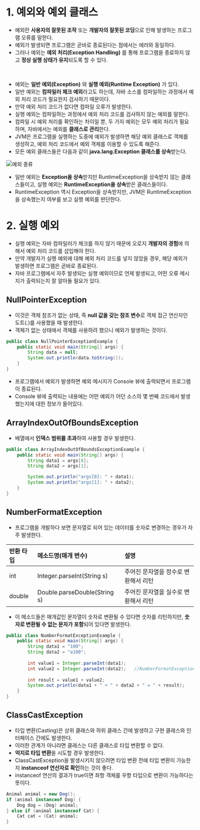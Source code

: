 # 1. 예외와 예외 클래스

- 예외란 **사용자의 잘못된 조작** 또는 **개발자의 잘못된 코딩**으로 인해 발생하는 프로그램 오류를 말한다.
- 예외가 발생되면 프로그램은 곧바로 종료된다는 점에서는 에러와 동일하다.
- 그러나 예외는 **예외 처리(Exception Handling)** 를 통해 프로그램을 종료하지 않고 **정상 실행 상태가 유지**되도록 할 수 있다.

<br>

- 예외는 **일반 예외(Exception)** 와 **실행 예외(Runtime Exception)** 가 있다.
- 일반 예외는 **컴파일러 체크 예외**라고도 하는데, 자바 소스를 컴파일하는 과정에서 예외 처리 코드가 필요한지 검사하기 때문이다.
- 만약 예외 처리 코드가 없다면 컴파일 오류가 발생한다.
- 실행 예외는 컴파일하는 과정에서 예외 처리 코드를 검사하지 않는 예외를 말한다.
- 컴파일 시 예외 처리를 확인하는 차이일 뿐, 두 가지 예외는 모두 예외 처리가 필요하며, 자바에서는 예외를 **클래스로 관리**한다.
- JVM은 프로그램을 실행하는 도중에 예외가 발생하면 해당 예외 클래스로 객체를 생성하고, 예외 처리 코드에서 예외 객체를 이용할 수 있도록 해준다.
- 모든 예외 클래스들은 다음과 같이 **java.lang.Exception 클래스를 상속**받는다.

![예외 종류](https://user-images.githubusercontent.com/47477359/144597109-d4dbd0fe-528c-4c53-ba6e-5d1bf3db0b3c.png)

- 일반 예외는 **Exception을 상속**받지만 RuntimeException을 상속받지 않는 클래스들이고, 실행 예외는 **RuntimeException을 상속**받은 클래스들이다.
- RuntimeException 역시 Exception을 상속받지만, JVM은 RuntimeException을 상속했는지 여부를 보고 실행 예외를 판단한다.

# 2. 실행 예외

- 실행 예외는 자바 컴파일러가 체크를 하지 않기 때문에 오로지 **개발자의 경험**에 의해서 예외 처리 코드를 삽입해야 한다.
- 만약 개발자가 실행 예외에 대해 예외 처리 코드를 넣지 않았을 경우, 해당 예외가 발생하면 프로그램은 곧바로 종료된다.
- 자바 프로그램에서 자주 발생되는 실행 예외이므로 언제 발생되고, 어떤 오류 메시지가 출력되는지 잘 알아둘 필요가 있다.

## NullPointerException

- 이것은 객체 참조가 없는 상태, 즉 **null 값을 갖는 참조 변수**로 객체 접근 연산자인 도트(.)를 사용했을 때 발생한다.
- 객체가 없는 상태에서 객체를 사용하려 했으니 예외가 발생하는 것이다.

```java
public class NullPointerExceptionExample {
	public static void main(String[] args) {
        String data = null;
		System.out.println(data.toString());
	}
}
```

- 프로그램에서 예외가 발생하면 예외 메시지가 Console 뷰에 출력되면서 프로그램이 종료된다.
- Console 뷰에 출력되는 내용에는 어떤 예외가 어던 소스의 몇 번째 코드에서 발생했는지에 대한 정보가 들어있다.

## ArrayIndexOutOfBoundsException

- 배열에서 **인덱스 범위를 초과**하여 사용할 경우 발생한다.

```java
public class ArrayIndexOutOfBoundsExceptionExample {
	public static void main(String[] args) {
        String data1 = args[0];
        String data2 = args[1];

		System.out.println("args[0]: " + data1);
		System.out.println("args[1]: " + data2);
	}
}
```

## NumberFormatException

- 프로그램을 개발하다 보면 문자열로 되어 있는 데이터를 숫자로 변경하는 경우가 자주 발생한다.

반환 타입|메소드명(매개 변수)|설명
:---|:---|:---
int|Integer.parseInt(String s)|주어진 문자열을 정수로 변환해서 리턴
double|Double.parseDouble(String s)|주어진 문자열을 실수로 변환해서 리턴

- 이 메소드들은 매개값인 문자열이 숫자로 변환될 수 있다면 숫자를 리턴하지만, **숫자로 변환될 수 없는 문자가 포함**되어 있다면 발생한다.

```java
public class NumberFormatExceptionExample {
	public static void main(String[] args) {
        String data1 = "100";
        String data2 = "a100";
        
        int value1 = Integer.parseInt(data1);
        int value2 = Integer.parseInt(data2);   //NumberFormatException 발생
        
        int result = value1 + value2;
		System.out.println(data1 + " + " + data2 + " = " + result);
	}
}
```

## ClassCastException

- 타입 변환(Casting)은 상위 클래스와 하위 클래스 간에 발생하고 구현 클래스와 인터페이스 간에도 발생한다.
- 이러한 관계가 아니라면 클래스는 다른 클래스로 타입 변환할 수 없다.
- **억지로 타입 변환**을 시도할 경우 발생한다.
- ClassCastException을 발생시키지 않으려면 타입 변환 전에 타입 변환이 가능한지 **instanceof 연산자로 확인**하는 것이 좋다.
- instanceof 연산의 결과가 true이면 좌항 객체를 우항 타입으로 변환이 가능하다는 뜻이다.

```java
Animal animal = new Dog();
if (animal instanceof Dog) {
	Dog dog = (Dog) animal;
} else if (animal instanceof Cat) {
	Cat cat = (Cat) animal;
}
```
